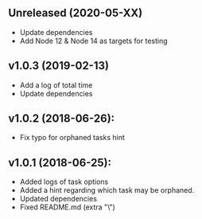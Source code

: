 ## Unreleased (2020-05-XX)
* Update dependencies
* Add Node 12 & Node 14 as targets for testing

## v1.0.3 (2019-02-13)
* Add a log of total time
* Update dependencies

## v1.0.2 (2018-06-26):
* Fix typo for orphaned tasks hint

## v1.0.1 (2018-06-25):
* Added logs of task options
* Added a hint regarding which task may be orphaned.
* Updated dependencies
* Fixed README.md (extra "\\")

